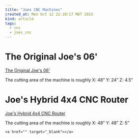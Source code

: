 ```yaml
---
title: "Joes CNC Machines"
created_at: Mon Oct 12 21:10:17 MDT 2015
kind: article
tags:
  - cnc
  - joes_cnc
---
```


# The Original Joe's 06' 

<a href="http://www.joescnc.com/themachines-06.php" target="_blank">The Original Joe's 06'</a>

The cutting area of the machine is roughly X: 48”  Y: 24”  Z: 4.5” 

# Joe's Hybrid 4x4 CNC Router 
 
<a href="http://www.joescnc.com/themachines-hybrid.php" target="_blank">Joe's Hybrid 4x4 CNC Router</a>

The cutting area of the machine is roughly X: 48”  Y: 48”  Z: 5” 

~~~~~~~~~~~~~
<a href="" target="_blank"></a>
~~~~~~~~~~~~~

